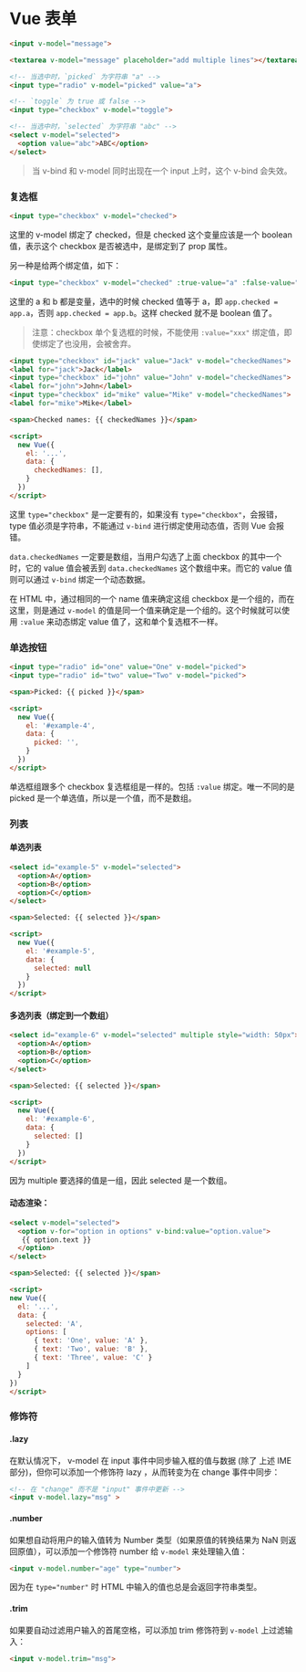 # Vue 表单
``` html
<input v-model="message">

<textarea v-model="message" placeholder="add multiple lines"></textarea>

<!-- 当选中时，`picked` 为字符串 "a" -->
<input type="radio" v-model="picked" value="a">

<!-- `toggle` 为 true 或 false -->
<input type="checkbox" v-model="toggle">

<!-- 当选中时，`selected` 为字符串 "abc" -->
<select v-model="selected">
  <option value="abc">ABC</option>
</select>
```

> 当 v-bind 和 v-model 同时出现在一个 input 上时，这个 v-bind 会失效。

### 复选框
``` html
<input type="checkbox" v-model="checked">
```

这里的 v-model 绑定了 checked，但是 checked 这个变量应该是一个 boolean 值，表示这个 checkbox 是否被选中，是绑定到了 prop 属性。

另一种是给两个绑定值，如下：

``` html
<input type="checkbox" v-model="checked" :true-value="a" :false-value="b">
```

这里的 a 和 b 都是变量，选中的时候 checked 值等于 a，即 `app.checked = app.a`，否则 `app.checked = app.b`。这样 checked 就不是 boolean 值了。

> 注意：checkbox 单个复选框的时候，不能使用 `:value="xxx"` 绑定值，即使绑定了也没用，会被舍弃。

``` html
<input type="checkbox" id="jack" value="Jack" v-model="checkedNames">
<label for="jack">Jack</label>
<input type="checkbox" id="john" value="John" v-model="checkedNames">
<label for="john">John</label>
<input type="checkbox" id="mike" value="Mike" v-model="checkedNames">
<label for="mike">Mike</label>

<span>Checked names: {{ checkedNames }}</span>

<script>
  new Vue({
    el: '...',
    data: {
      checkedNames: [],
    }
  })
</script>
```

这里 `type="checkbox"` 是一定要有的，如果没有 `type="checkbox"`，会报错，type 值必须是字符串，不能通过 `v-bind` 进行绑定使用动态值，否则 Vue 会报错。

`data.checkedNames` 一定要是数组，当用户勾选了上面 checkbox 的其中一个时，它的 value 值会被丢到 `data.checkedNames` 这个数组中来。而它的 value 值则可以通过 `v-bind` 绑定一个动态数据。

在 HTML 中，通过相同的一个 name 值来确定这组 checkbox 是一个组的，而在这里，则是通过 `v-model` 的值是同一个值来确定是一个组的。这个时候就可以使用 `:value` 来动态绑定 value 值了，这和单个复选框不一样。

### 单选按钮
``` html
<input type="radio" id="one" value="One" v-model="picked">
<input type="radio" id="two" value="Two" v-model="picked">

<span>Picked: {{ picked }}</span>

<script>
  new Vue({
    el: '#example-4',
    data: {
      picked: '',
    }
  })
</script>
```

单选框组跟多个 checkbox 复选框组是一样的。包括 `:value` 绑定。唯一不同的是 picked 是一个单选值，所以是一个值，而不是数组。

### 列表
#### 单选列表
``` html
<select id="example-5" v-model="selected">
  <option>A</option>
  <option>B</option>
  <option>C</option>
</select>

<span>Selected: {{ selected }}</span>

<script>
  new Vue({
    el: '#example-5',
    data: {
      selected: null
    }
  })
</script>
```

#### 多选列表（绑定到一个数组）
``` html
<select id="example-6" v-model="selected" multiple style="width: 50px">
  <option>A</option>
  <option>B</option>
  <option>C</option>
</select>

<span>Selected: {{ selected }}</span>

<script>
  new Vue({
    el: '#example-6',
    data: {
      selected: []
    }
  })
</script>
```

因为 multiple 要选择的值是一组，因此 selected 是一个数组。

#### 动态渲染：
``` html
<select v-model="selected">
  <option v-for="option in options" v-bind:value="option.value">
   {{ option.text }}
  </option>
</select>

<span>Selected: {{ selected }}</span>

<script>
new Vue({
  el: '...',
  data: {
    selected: 'A',
    options: [
      { text: 'One', value: 'A' },
      { text: 'Two', value: 'B' },
      { text: 'Three', value: 'C' }
    ]
  }
})
</script>
```

### 修饰符
#### .lazy
在默认情况下， v-model 在 input 事件中同步输入框的值与数据 (除了 上述 IME 部分)，但你可以添加一个修饰符 lazy ，从而转变为在 change 事件中同步：

``` html
<!-- 在 "change" 而不是 "input" 事件中更新 -->
<input v-model.lazy="msg" >
```

#### .number
如果想自动将用户的输入值转为 Number 类型（如果原值的转换结果为 NaN 则返回原值），可以添加一个修饰符 number 给 `v-model` 来处理输入值：

``` html
<input v-model.number="age" type="number">
```

因为在 `type="number"` 时 HTML 中输入的值也总是会返回字符串类型。

#### .trim
如果要自动过滤用户输入的首尾空格，可以添加 trim 修饰符到 `v-model` 上过滤输入：

``` html
<input v-model.trim="msg">
```